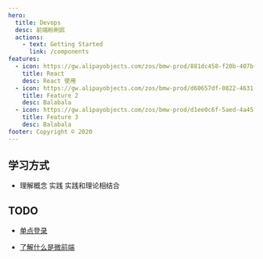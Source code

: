 ```yaml
---
hero:
  title: Devops
  desc: 前端粉刷匠
  actions:
    - text: Getting Started
      link: /components
features:
  - icon: https://gw.alipayobjects.com/zos/bmw-prod/881dc458-f20b-407b-947a-95104b5ec82b/k79dm8ih_w144_h144.png
    title: React
    desc: React 使用
  - icon: https://gw.alipayobjects.com/zos/bmw-prod/d60657df-0822-4631-9d7c-e7a869c2f21c/k79dmz3q_w126_h126.png
    title: Feature 2
    desc: Balabala
  - icon: https://gw.alipayobjects.com/zos/bmw-prod/d1ee0c6f-5aed-4a45-a507-339a4bfe076c/k7bjsocq_w144_h144.png
    title: Feature 3
    desc: Balabala
footer: Copyright © 2020
---
```


## 学习方式

- 理解概念 实践 实践和理论相结合

## TODO

- [单点登录](https://mp.weixin.qq.com/s/yVmvhbMs3iWSpXva7u5LGw)

- [了解什么是微前端](https://mp.weixin.qq.com/s/AeJrrvXGTOiIvOcxEQLHrQ)
